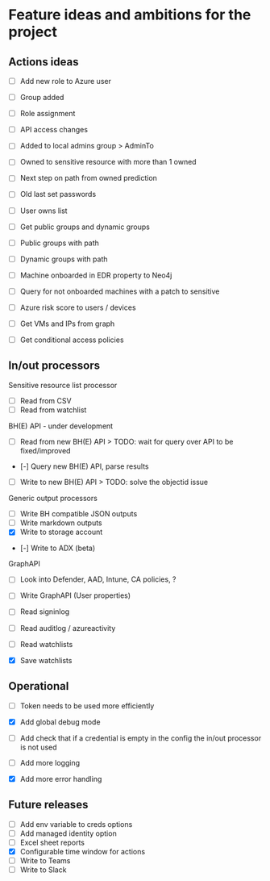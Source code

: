 # Feature ideas and ambitions for the project

## Actions ideas

- [ ] Add new role to Azure user
- [ ] Group added
- [ ] Role assignment
- [ ] API access changes
- [ ] Added to local admins group > AdminTo
- [ ] Owned to sensitive resource with more than 1 owned
- [ ] Next step on path from owned prediction
- [ ] Old last set passwords
- [ ] User owns list
- [ ] Get public groups and dynamic groups
- [ ] Public groups with path
- [ ] Dynamic groups with path
- [ ] Machine onboarded in EDR property to Neo4j
- [ ] Query for not onboarded machines with a patch to sensitive

- [ ] Azure risk score to users / devices
- [ ] Get VMs and IPs from graph
- [ ] Get conditional access policies

## In/out processors

Sensitive resource list processor
- [ ] Read from CSV
- [ ] Read from watchlist

BH(E) API - under development
- [ ] Read from new BH(E) API > TODO: wait for query over API to be fixed/improved
- [-] Query new BH(E) API, parse results
- [ ] Write to new BH(E) API  > TODO: solve the objectid issue

Generic output processors
- [ ] Write BH compatible JSON outputs
- [ ] Write markdown outputs
- [x] Write to storage account
- [-] Write to ADX (beta)

GraphAPI
- [ ] Look into Defender, AAD, Intune, CA policies, ?
- [ ] Write GraphAPI (User properties)
- [ ] Read signinlog
- [ ] Read auditlog / azureactivity

- [ ] Read watchlists
- [x] Save watchlists

## Operational

- [ ] Token needs to be used more efficiently
- [x] Add global debug mode
- [ ] Add check that if a credential is empty in the config the in/out processor is not used

- [ ] Add more logging
- [x] Add more error handling

## Future releases

- [ ] Add env variable to creds options
- [ ] Add managed identity option
- [ ] Excel sheet reports
- [x] Configurable time window for actions
- [ ] Write to Teams
- [ ] Write to Slack